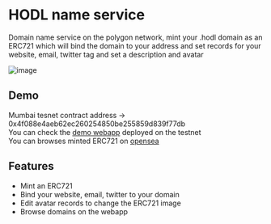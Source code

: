 # HODL name service

Domain name service on the polygon network, mint your .hodl domain as an ERC721 which will bind the domain to your address and set records for your website, email, twitter tag and set a description and avatar

![image](https://user-images.githubusercontent.com/25364025/155431567-af509c46-3a2b-4830-b815-15cd7c0d92bf.png)

## Demo

Mumbai tesnet contract address -> 0x4f088e4aeb62ec260254850be255859d839f77db  
You can check the [demo webapp](https://hns.ekazuki.fr) deployed on the testnet  
You can browses minted ERC721 on [opensea](https://testnets.opensea.io/collection/hodl-name-service-uczxjenft4)
## Features

- Mint an ERC721
- Bind your website, email, twitter to your domain
- Edit avatar records to change the ERC721 image
- Browse domains on the webapp
